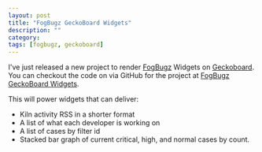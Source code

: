 ```yaml
---
layout: post
title: "FogBugz GeckoBoard Widgets"
description: ""
category: 
tags: [fogbugz, geckoboard]
---
```


I've just released a new project to render [FogBugz][fb] Widgets on [Geckoboard][gb].
You can checkout the code on via GitHub for the project at 
[FogBugz GeckoBoard Widgets](https://github.com/there4/fogbugz-geckoboard).

This will power widgets that can deliver:

* Kiln activity RSS in a shorter format
* A list of what each developer is working on
* A list of cases by filter id
* Stacked bar graph of current critical, high, and normal cases by count.


[fb]: http://www.fogcreek.com/fogbugz/
[gb]: http://www.geckoboard.com/